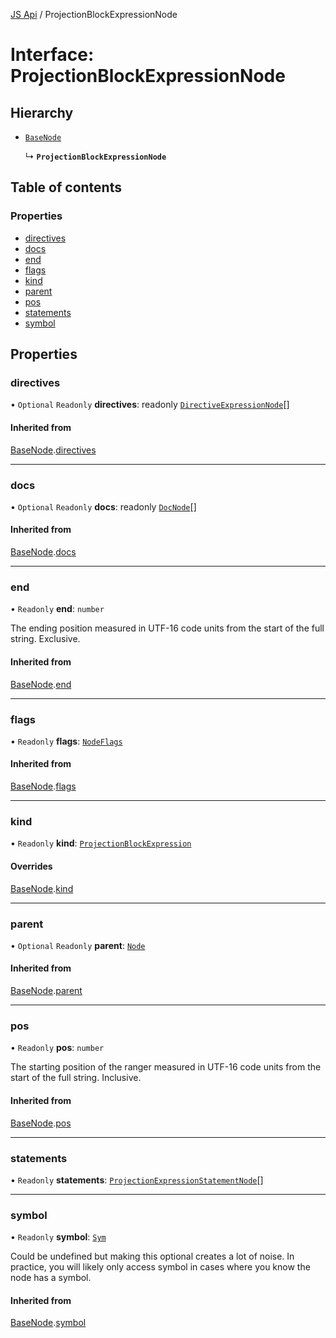 [JS Api](../index.md) / ProjectionBlockExpressionNode

# Interface: ProjectionBlockExpressionNode

## Hierarchy

- [`BaseNode`](BaseNode.md)

  ↳ **`ProjectionBlockExpressionNode`**

## Table of contents

### Properties

- [directives](ProjectionBlockExpressionNode.md#directives)
- [docs](ProjectionBlockExpressionNode.md#docs)
- [end](ProjectionBlockExpressionNode.md#end)
- [flags](ProjectionBlockExpressionNode.md#flags)
- [kind](ProjectionBlockExpressionNode.md#kind)
- [parent](ProjectionBlockExpressionNode.md#parent)
- [pos](ProjectionBlockExpressionNode.md#pos)
- [statements](ProjectionBlockExpressionNode.md#statements)
- [symbol](ProjectionBlockExpressionNode.md#symbol)

## Properties

### directives

• `Optional` `Readonly` **directives**: readonly [`DirectiveExpressionNode`](DirectiveExpressionNode.md)[]

#### Inherited from

[BaseNode](BaseNode.md).[directives](BaseNode.md#directives)

___

### docs

• `Optional` `Readonly` **docs**: readonly [`DocNode`](DocNode.md)[]

#### Inherited from

[BaseNode](BaseNode.md).[docs](BaseNode.md#docs)

___

### end

• `Readonly` **end**: `number`

The ending position measured in UTF-16 code units from the start of the
full string. Exclusive.

#### Inherited from

[BaseNode](BaseNode.md).[end](BaseNode.md#end)

___

### flags

• `Readonly` **flags**: [`NodeFlags`](../enums/NodeFlags.md)

#### Inherited from

[BaseNode](BaseNode.md).[flags](BaseNode.md#flags)

___

### kind

• `Readonly` **kind**: [`ProjectionBlockExpression`](../enums/SyntaxKind.md#projectionblockexpression)

#### Overrides

[BaseNode](BaseNode.md).[kind](BaseNode.md#kind)

___

### parent

• `Optional` `Readonly` **parent**: [`Node`](../index.md#node)

#### Inherited from

[BaseNode](BaseNode.md).[parent](BaseNode.md#parent)

___

### pos

• `Readonly` **pos**: `number`

The starting position of the ranger measured in UTF-16 code units from the
start of the full string. Inclusive.

#### Inherited from

[BaseNode](BaseNode.md).[pos](BaseNode.md#pos)

___

### statements

• `Readonly` **statements**: [`ProjectionExpressionStatementNode`](ProjectionExpressionStatementNode.md)[]

___

### symbol

• `Readonly` **symbol**: [`Sym`](Sym.md)

Could be undefined but making this optional creates a lot of noise. In practice,
you will likely only access symbol in cases where you know the node has a symbol.

#### Inherited from

[BaseNode](BaseNode.md).[symbol](BaseNode.md#symbol)
